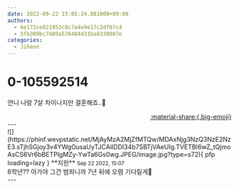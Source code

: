 ```yaml
---
date: 2022-09-22 15:05:24.881000+09:00
authors:
  - 6e172ce821953c8c7a4e9e17c2df87c4
  - 5fb309bc7489a576484431ba8338807e
categories:
  - Jiheon
---
```


# 0-105592514

<div class="post-container" markdown="1">
<div class="content-container md-sidebar__scrollwrap" markdown="1">

언니 나랑 7살 차이나지만 결혼해죠..💍

</div>
</div>

<div style="text-align: right;" markdown="1">
<a href="https://weverse.io/fromis9/fanpost/0-105592514" style="text-align: right;">:material-share:{.big-emoji}</a>
</div>
---

<div class="comments-container md-sidebar__scrollwrap" markdown="1">
<div class="comment" markdown="1">
<div class='id-container' markdown="1">
![](https://phinf.wevpstatic.net/MjAyMzA2MjZfMTQw/MDAxNjg3NzQ3NzE2NzE3.sTjhSGjoy3v4YWgOusaUyTJCAiIDDI34b7SBTjVAeUIg.TVETBI6wZ_tQjmoAsCS6Vr6bBETPlgMZy-YwTa6Gs0wg.JPEG/image.jpg?type=s72){ pfp loading=lazy }
**<span class="artist">지헌</span>** <small>Sep 22 2022, 15:07</small><br>
</div>
<div class='comment-body' markdown="1">
6학년?? 아가야 그건 범죄니까 7년 뒤에 오렴 기다릴게🥰
</div>
</div>
</div>
---
